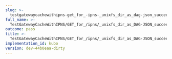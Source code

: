 ```yaml
---
slug: >-
  testgatewaycachewithipns-get_for_-ipns-_unixfs_dir_as_dag-json_succeeds-header_cache-control
full_name: >-
  TestGatewayCacheWithIPNS/GET_for_/ipns/_unixfs_dir_as_DAG-JSON_succeeds/Header_Cache-Control
outcome: pass
title: >-
  TestGatewayCacheWithIPNS/GET_for_/ipns/_unixfs_dir_as_DAG-JSON_succeeds/Header_Cache-Control
implementation_id: kubo
version: dev-44b0eaa-dirty
---
```


